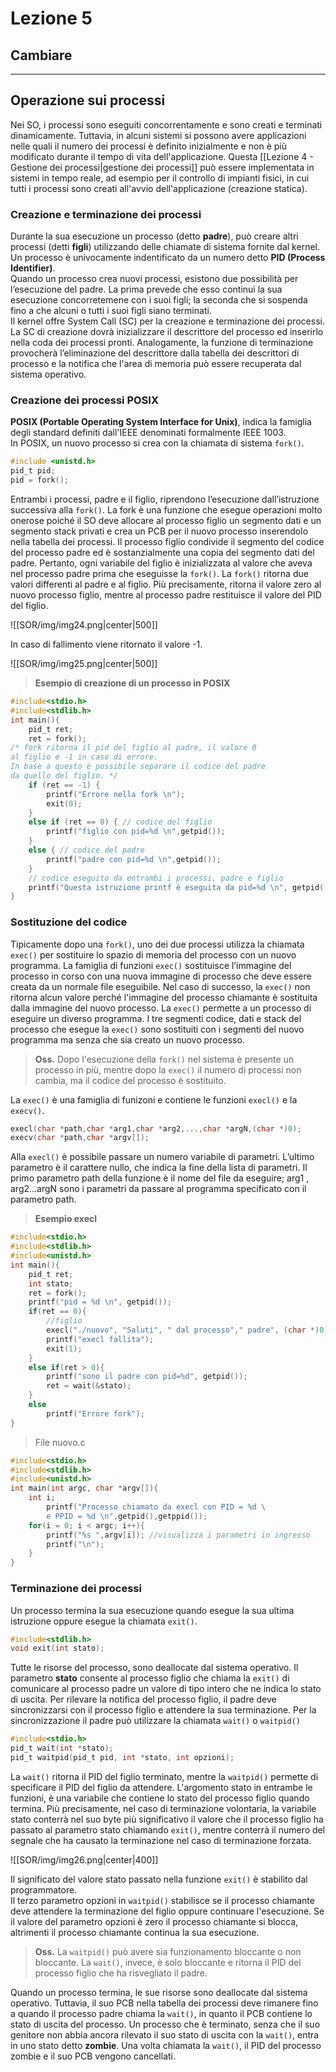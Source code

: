 # Lezione 5
## Cambiare 
---
## Operazione sui processi 
Nei SO, i processi sono eseguiti concorrentamente e sono creati e terminati dinamicamente. Tuttavia, in alcuni sistemi si possono avere applicazioni nelle quali il numero dei processi è definito inizialmente e non è più modificato durante il tempo di vita dell'applicazione. Questa [[Lezione 4 - Gestione dei processi|gestione dei processi]] può essere implementata in sistemi in tempo reale, ad esempio per il controllo di impianti fisici, in cui tutti i processi sono creati all'avvio dell'applicazione (creazione statica). 

### Creazione e terminazione dei processi 
Durante la sua esecuzione un processo (detto **padre**), può creare altri processi (detti **figli**) utilizzando delle chiamate di sistema fornite dal kernel. Un processo è univocamente indentificato da un numero detto **PID (Process Identifier)**.  
Quando un processo crea nuovi processi, esistono due possibilità per l’esecuzione del padre. La prima prevede che esso continui la sua esecuzione concorretemene con i suoi figli; la seconda che si sospenda fino a che alcuni o tutti i suoi figli siano terminati.  
Il kernel offre System Call (SC) per la creazione e terminazione dei processi. La SC di creazione dovrà inizializzare il descrittore del processo ed inserirlo nella coda dei processi pronti. Analogamente, la funzione di terminazione provocherà l’eliminazione del descrittore dalla tabella dei descrittori di processo e la notifica che l'area di memoria può essere recuperata dal sistema operativo.  

### Creazione dei processi POSIX 
**POSIX (Portable Operating System Interface for Unix)**, indica la famiglia degli standard definiti dall'IEEE denominati formalmente IEEE 1003.  
In POSIX, un nuovo processo si crea con la chiamata di sistema ```fork()```.

```C
#include <unistd.h> 
pid_t pid; 
pid = fork();
```

Entrambi i processi, padre e il figlio, riprendono l’esecuzione dall’istruzione successiva alla ```fork()```.
La fork è una funzione che esegue operazioni molto onerose poiché il SO deve allocare al processo figlio un segmento dati e un segmento stack privati e crea un PCB per il nuovo processo inserendolo nella tabella dei processi. Il processo figlio condivide il segmento del codice del processo padre ed è sostanzialmente una copia del segmento dati del padre. Pertanto, ogni variabile del figlio è inizializzata al valore che aveva nel processo padre prima che eseguisse la ```fork()```. La ```fork()``` ritorna due valori differenti al padre e al figlio. Più precisamente, ritorna il valore zero al nuovo processo figlio, mentre al processo padre restituisce il valore del PID del figlio. 

![[SOR/img/img24.png|center|500]]

In caso di fallimento viene ritornato il valore -1.

![[SOR/img/img25.png|center|500]] 

>**Esempio di creazione di un processo in POSIX**
```C
#include<stdio.h>
#include<stdlib.h>
int main(){
	pid_t ret; 
	ret = fork(); 
/* fork ritorna il pid del figlio al padre, il valore 0 
al figlio e -1 in caso di errore. 
In base a questo è possibile separare il codice del padre 
da quello del figlio. */ 
	if (ret == -1) { 
		printf("Errore nella fork \n"); 
		exit(0); 
	} 
	else if (ret == 0) { // codice del figlio 
		printf("figlio con pid=%d \n",getpid()); 
	} 
	else { // codice del padre 
		printf("padre con pid=%d \n",getpid()); 
	} 
	// codice eseguito da entrambi i processi, padre e figlio 
	printf("Questa istruzione printf è eseguita da pid=%d \n", getpid());
}
```

### Sostituzione del codice
Tipicamente dopo una ```fork()```, uno dei due processi utilizza la chiamata ```exec()``` per sostituire lo spazio di memoria del processo con un nuovo programma. La famiglia di funzioni ```exec()``` sostituisce l’immagine del processo in corso con una nuova immagine di processo che deve essere creata da un normale file eseguibile. Nel caso di successo, la ```exec()``` non ritorna alcun valore perché l'immagine del processo chiamante è sostituita dalla immagine del nuovo processo. La ```exec()``` permette a un processo di eseguire un diverso programma. I tre segmenti codice, dati e stack del processo che esegue la ```exec()``` sono sostituiti con i segmenti del nuovo programma ma senza che sia creato un nuovo processo.
>**Oss.**
>Dopo l'esecuzione della `fork()` nel sistema è presente un processo in più, mentre dopo la  `exec()` il numero di processi non cambia, ma il codice del processo è sostituito. 

La `exec()` è una famiglia di funizoni e contiene le funzioni `execl()` e la `execv()`. 
``` C
execl(char *path,char *arg1,char *arg2,...,char *argN,(char *)0);
execv(char *path,char *argv[]);
```
Alla `execl()` è possibile passare un numero variabile di parametri. L’ultimo parametro è il carattere nullo, che indica la fine della lista di parametri. Il primo parametro path della funzione è il nome del file da eseguire; arg1 , arg2…argN sono i parametri da passare al programma specificato con il parametro path.  
>**Esempio execl**

```C
#include<stdio.h>
#include<stdlib.h>
#include<unistd.h>
int main(){
	pid_t ret;
	int stato;
	ret = fork();
	printf("pid = %d \n", getpid());
	if(ret == 0){
		//figlio
		execl("./nuovo", "Saluti", " dal processo"," padre", (char *)0);
		printf("execl fallita");
		exit(1);
	}
	else if(ret > 0){
		printf("sono il padre con pid=%d", getpid());
		ret = wait(&stato);
	}
	else
		printf("Errore fork");
}
```
>File nuovo.c
```C
#include<stdio.h>
#include<stdlib.h>
#include<unistd.h>
int main(int argc, char *argv[]){
	int i; 
		printf("Processo chiamato da execl con PID = %d \
		e PPID = %d \n",getpid(),getppid());
	for(i = 0; i < argc; i++){
		printf("%s ",argv[i]); //visualizza i parametri in ingresso
		printf("\n");
	}
}
```

### Terminazione dei processi 
Un processo termina la sua esecuzione quando esegue la sua ultima istruzione oppure esegue la chiamata `exit()`.
``` C
#include<stdlib.h>
void exit(int stato);
```
Tutte le risorse del processo, sono deallocate dal sistema operativo. Il parametro **stato** consente al processo figlio che chiama la `exit()` di comunicare al processo padre un valore di tipo intero che ne indica lo stato di uscita. 
Per rilevare la notifica del processo figlio, il padre deve sincronizzarsi con il processo figlio e attendere la sua terminazione. 
Per la sincronizzazione il padre può utilizzare la chiamata `wait()` o  `waitpid()`
```C
#include<stdio.h>
pid_t wait(int *stato);
pid_t waitpid(pid_t pid, int *stato, int opzioni);
```
La `wait()` ritorna il PID del figlio terminato, mentre la `waitpid()` permette di specificare il PID del figlio da attendere. 
L'argomento stato in entrambe le funzioni, è una variabile che contiene lo stato del processo figlio quando termina. Più precisamente, nel caso di terminazione volontaria, la variabile stato conterrà nel suo byte più significativo il valore che il processo figlio ha passato al parametro stato chiamando `exit()`, mentre conterrà il numero del segnale che ha causato la terminazione nel caso di terminazione forzata.

![[SOR/img/img26.png|center|400]]  

Il significato del valore stato passato nella funzione `exit()` è stabilito dal programmatore.  
Il terzo parametro opzioni in `waitpid()` stabilisce se il processo chiamante deve attendere la terminazione del figlio oppure continuare l'esecuzione. Se il valore del parametro opzioni è zero il processo chiamante si blocca, altrimenti il processo chiamante continua la sua esecuzione.
>**Oss.**
>La `waitpid()` può avere sia funzionamento bloccante o non bloccante. La `wait()`, invece, è solo bloccante e ritorna il PID del processo figlio che ha risvegliato il padre. 

Quando un processo termina, le sue risorse sono deallocate dal sistema operativo. Tuttavia, il suo PCB nella tabella dei processi deve rimanere fino a quando il processo padre chiama la `wait()`, in quanto il PCB contiene lo stato di uscita del processo.
Un processo che è terminato, senza che il suo genitore non abbia ancora rilevato il suo stato di uscita con la `wait()`, entra in uno stato detto **zombie**. Una volta chiamata la `wait()`, il PID del processo zombie e il suo PCB vengono cancellati. 
